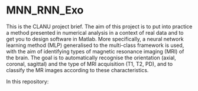 # MNN_RNN_Exo

This is the CLANU project brief. The aim of this project is to put into practice a method presented in numerical analysis in a context of real data and to get you to design software in Matlab. More specifically, a neural network learning method (MLP) generalised to the multi-class framework is used, with the aim of identifying types of magnetic resonance imaging (MRI) of the brain. The goal is to automatically recognise the orientation (axial, coronal, sagittal) and the type of MRI acquisition (T1, T2, PD), and to classify the MR images according to these characteristics.

In this repository:

